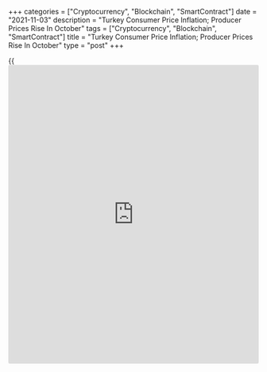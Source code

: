 +++
categories = ["Cryptocurrency", "Blockchain", "SmartContract"]
date = "2021-11-03"
description = "Turkey Consumer Price Inflation; Producer Prices Rise In October"
tags = ["Cryptocurrency", "Blockchain", "SmartContract"]
title = "Turkey Consumer Price Inflation; Producer Prices Rise In October"
type = "post"
+++

{{<iframe id="large-banner" src="https://www.bounty.group/#slide=26.0" width="100%" height="600" scrolling="no" style="border: 0px solid rgb(216, 221, 230); border-radius: 3px;">}}

Turkey's consumer prices increased and producer price inflation rose in
October, figures from the Turkish Statistical Institute showed on
Wednesday.

The consumer prices index rose 19.89 percent year-on-year in October,
following a 19.58 percent increase in September. Economists had expected
a growth of 20.4 percent.

Prices for food and non-alcoholic beverages accelerated 27.41 percent
yearly in October. Prices for furnishings and household equipment, and
hotels, cafes and restaurants gained by 23.03 percent and 25.23 percent,
respectively.

Prices for housing and transportation surged by 21.3 percent and 20.67
percent, respectively.

On a monthly basis, consumer prices rose 2.39 percent in October.
Economists had forecast an increase of 2.76 percent.

The producer price index rose 46.31 percent annually in October,
following an 43.96 percent increase in September.

Among the main industrial sectors, prices for intermediate goods gained
53.2 percent yearly in October and durable goods increased 29.13
percent.

Prices for capital goods grew 26.72 percent. Prices for non-durable
consumer goods and energy rose by 31.47 percent and 72.63 percent,
respectively.

On a month-on-month basis, producer prices increased 5.24 percent in
October.

For comments and feedback [contact](https://www.playgroundfx.com/contact/): editorial@rtt[news](https://www.letsplayfx.com/blog/forex-news-website/).com

[Economic News][1]

 **What parts of the world are seeing the best (and worst) economic
performances lately? Click[here][2] to check out our [Econ Scorecard][2]
and find out! See up-to-the-moment [ranking](https://www.playgroundfx.com/blog/crypto-exchange-ranking/)s for the best and worst
performers in [GDP][2], [unemployment rate][3], [inflation][4] and much
more.**

   1. www.rtt[news](https://www.letsplayfx.com/blog/forex-news-website/).com/Content/EconomicNews.aspx
   2. www.rtt[news](https://www.letsplayfx.com/blog/forex-news-website/).com/economic-scorecard/world-rank/GDP/highest-performance.aspx
   3. www.rtt[news](https://www.letsplayfx.com/blog/forex-news-website/).com/economic-scorecard/world-rank/unemployment-rate/lowest-performance.aspx
   4. www.rtt[news](https://www.letsplayfx.com/blog/forex-news-website/).com/economic-scorecard/world-rank/CPI/highest-performance.aspx